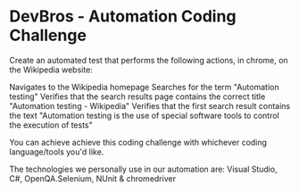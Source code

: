 # DevBros - Automation Coding Challenge

Create an automated test that performs the following actions, in chrome, on the Wikipedia website:

Navigates to the Wikipedia homepage
Searches for the term "Automation testing"
Verifies that the search results page contains the correct title "Automation testing - Wikipedia"
Verifies that the first search result contains the text "Automation testing is the use of special software tools to control the execution of tests"

You can achieve achieve this coding challenge with whichever coding language/tools you'd like.

The technologies we personally use in our automation are:
Visual Studio, C#, OpenQA.Selenium, NUnit & chromedriver

